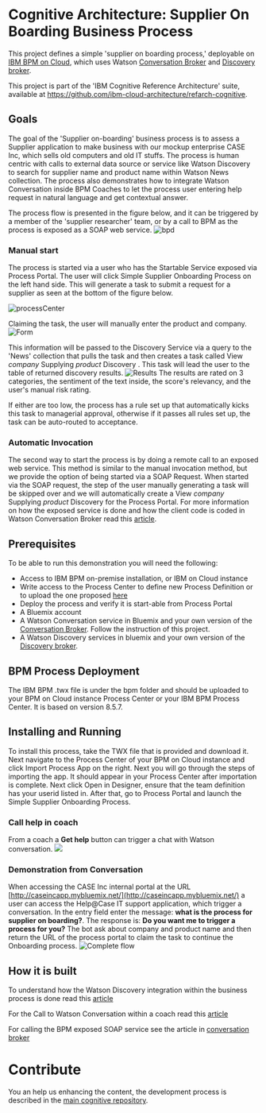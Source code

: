 # Cognitive Architecture: Supplier On Boarding Business Process
This project defines a simple 'supplier on boarding process,' deployable on [IBM BPM on Cloud](http://www-03.ibm.com/software/products/en/business-process-manager-cloud), which uses Watson [Conversation Broker](ttps://github.com/ibm-cloud-architecture/refarch-cognitive-conversation-broker) and [Discovery broker](ttps://github.com/ibm-cloud-architecture/refarch-cognitive-discovery-broker).

This project is part of the 'IBM Cognitive Reference Architecture' suite, available at https://github.com/ibm-cloud-architecture/refarch-cognitive.

## Goals
The goal of the 'Supplier on-boarding' business process is to assess a Supplier application to make business with our mockup enterprise CASE Inc, which sells old computers and old IT stuffs. The process is human centric with calls to external data source or service like Watson Discovery to search for supplier name and product name within Watson News collection.
The process also demonstrates how to integrate Watson Conversation inside BPM Coaches to let the process user entering help request in natural language and get contextual answer.

The process flow is presented in the figure below, and it can be triggered by a member of the 'supplier researcher' team, or by a call to BPM as the process is exposed as a SOAP web service.
![bpd](docs/bpm-supplieronboarding.png)

### Manual start

The process is started via a user who has the Startable Service exposed via Process Portal. The user will click Simple Supplier Onboarding Process on the left hand side. This will generate a task to submit a request for a supplier as seen at the bottom of the figure below.

![processCenter](docs/SOBD-processcenter.png)

Claiming the task, the user will manually enter the product and company.
![Form](docs/supplier-form.png)

This information will be passed to the Discovery Service via a query to the 'News' collection that pulls the task and then creates a task called View *company* Supplying *product* Discovery . This task will lead the user to the table of returned discovery results.
![Results](docs/wds-results.png)
The results are rated on 3 categories, the sentiment of the text inside, the score's relevancy, and the user's manual risk rating.

If either are too low, the process has a rule set up that automatically kicks this task to managerial approval, otherwise if it passes all rules set up, the task can be auto-routed to acceptance.

### Automatic Invocation

The second way to start the process is by doing a remote call to an exposed web service. This method is similar to the manual invocation method, but we provide the option of being started via a SOAP Request. When started via the SOAP request, the step of the user manually generating a task will be skipped over and we will automatically create a  View *company* Supplying *product* Discovery for the Process Portal.
For more information on how the exposed service is done and how the client code is coded in Watson Conversation Broker read this [article](AutomaticInvocation.md).

## Prerequisites
To be able to run this demonstration you will need the following:
* Access to IBM BPM on-premise installation, or IBM on Cloud instance
* Write access to the Process Center to define new Process Definition or to upload the one proposed  [here](bpm/Supplier_OnBoarding)
* Deploy the process and verify it is start-able from Process Portal
* A Bluemix account
* A Watson Conversation service in Bluemix and your own version of the [Conversation Broker](ttps://github.com/ibm-cloud-architecture/refarch-cognitive-conversation-broker). Follow the instruction of this project.
* A Watson Discovery services in bluemix and your own version of the [Discovery broker](ttps://github.com/ibm-cloud-architecture/refarch-cognitive-discovery-broker).

## BPM Process Deployment
The IBM BPM .twx file is under the bpm folder and should be uploaded to your BPM on Cloud instance Process Center or your IBM BPM Process Center. It is based on version 8.5.7.

## Installing and Running

To install this process, take the TWX file that is provided and download it. Next navigate to the Process Center of your BPM on Cloud instance and click Import Process App on the right. Next you will go through the steps of importing the app. It should appear in your Process Center after importation is complete. Next click Open in Designer, ensure that the team definition has your userid listed in. After that, go to Process Portal and launch the Simple Supplier Onboarding Process.

### Call help in coach
From a coach a **Get help** button can trigger a chat with Watson conversation.
![](docs/bpm-wcs-iframe.png)

### Demonstration from Conversation
When accessing the CASE Inc internal portal at the URL [http://caseincapp.mybluemix.net/](http://caseincapp.mybluemix.net/) a user can access the Help@Case IT support application, which trigger a conversation. In the entry field enter the message: **what is the process for supplier on boarding?**.
The response is: **Do you want me to trigger a process for you?**
The bot ask about company and product name and then return the URL of the process portal to claim the task to continue the Onboarding process.
![Complete flow](docs/trigger-from-wcs.png)


## How it is built
To understand how the Watson Discovery integration within the business process is done read this [article](bpm-wds-integration.md)

For the Call to Watson Conversation within a coach read this [article](bpm-wds-integration.md)

For calling the BPM exposed SOAP service see the article in [conversation broker](https://github.com/ibm-cloud-architecture/refarch-cognitive-conversation-broker/blob/master/doc/integrate-bpm.md)

# Contribute
You an help us enhancing the content, the development process is described in the [main cognitive repository](https://github.com/ibm-cloud-architecture/refarch-cognitive).
